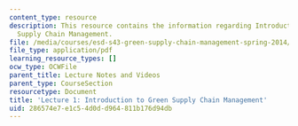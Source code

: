 ```yaml
---
content_type: resource
description: This resource contains the information regarding Introduction to Green
  Supply Chain Management.
file: /media/courses/esd-s43-green-supply-chain-management-spring-2014/286574e7e1c54d0dd964811b176d94db_MITESD_S43S14_Lecture1.pdf
file_type: application/pdf
learning_resource_types: []
ocw_type: OCWFile
parent_title: Lecture Notes and Videos
parent_type: CourseSection
resourcetype: Document
title: 'Lecture 1: Introduction to Green Supply Chain Management'
uid: 286574e7-e1c5-4d0d-d964-811b176d94db
---
```

